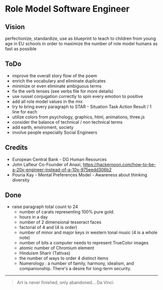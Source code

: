 # Role Model Software Engineer

## Vision

perfectionize, standardize, use as blueprint to teach to children from young age in EU schools in order to maximize the number of role model humans as fast as possible

## ToDo

* improve the overall story flow of the poem
* enrich the vocabulary and eliminate duplicates
* minimize or even eliminate ambiguous terms
* fix the verb tenses (see verbs file for more details)
* use russel conjugation correctly to spin every emotion to positive
* add all role model values in the mix
* try to bring every paragraph to STAR - Situation Task Action Result / 1 line for each
* utilize colors from psychology, graphics, html, animations, three.js
* consider the balance of technical / non technical terms
* add earth, enviroment, society
* involve people especially Social Engineers

## Credits

* European Central Bank - DG Human Resources
* John Lafleur Co-Founder of Anaxi, https://hackernoon.com/how-to-be-a-20x-engineer-instead-of-a-10x-975eedd306b2
* Pouria Kay - Mental Preferences Model - Awareness about thinking diversity

## Done

* raise paragraph total count to 24
  - number of carats representing 100% pure gold.
  - hours in a day
  - number of 2 dimensional tesseract faces
  - factorial of 4 and (4 is order)
  - number of minor and major keys in western tonal music (4 is a whole note)
  - number of bits a computer needs to represent TrueColor images
  - atomic number of Chromium element
  - Hinduism Sharir (Tattvas)
  - the number of ways to order 4 distinct items
  - Numerology : a number of family, harmony, idealism, and companionship. There's a desire for long-term security.

---

> Art is never finished, only abandoned...
> Da Vinci
